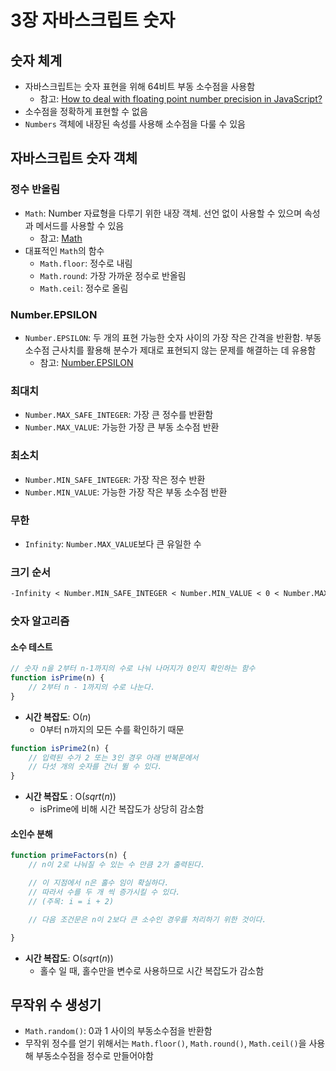 # 3장 자바스크립트 숫자
## 숫자 체계
- 자바스크립트는 숫자 표현을 위해 64비트 부동 소수점을 사용함
	- 참고: [How to deal with floating point number precision in JavaScript?](https://stackoverflow.com/questions/1458633/how-to-deal-with-floating-point-number-precision-in-javascript)
- 소수점을 정확하게 표현할 수 없음
- `Numbers` 객체에 내장된 속성를 사용해 소수점을 다룰 수 있음

## 자바스크립트 숫자 객체
### 정수 반올림
- `Math`: Number 자료형을 다루기 위한 내장 객체. 선언 없이 사용할 수 있으며 속성과 메서드를 사용할 수 있음
	- 참고: [Math](https://developer.mozilla.org/ko/docs/Web/JavaScript/Reference/Global_Objects/Math)
- 대표적인 `Math`의 함수
	- `Math.floor`: 정수로 내림
	- `Math.round`: 가장 가까운 정수로 반올림
	- `Math.ceil`: 정수로 올림

### Number.EPSILON
- `Number.EPSILON`: 두 개의 표현 가능한 숫자 사이의 가장 작은 간격을 반환함. 부동소수점 근사치를 활용해 분수가 제대로 표현되지 않는 문제를 해결하는 데 유용함
	- 참고: [Number.EPSILON](https://developer.mozilla.org/ko/docs/Web/JavaScript/Reference/Global_Objects/Number/EPSILON)

### 최대치
- `Number.MAX_SAFE_INTEGER`: 가장 큰 정수를 반환함
- `Number.MAX_VALUE`: 가능한 가장 큰 부동 소수점 반환

### 최소치
- `Number.MIN_SAFE_INTEGER`: 가장 작은 정수 반환
- `Number.MIN_VALUE`: 가능한 가장 작은 부동 소수점 반환

### 무한
- `Infinity`: `Number.MAX_VALUE`보다 큰 유일한 수

### 크기 순서
```	tex
-Infinity < Number.MIN_SAFE_INTEGER < Number.MIN_VALUE < 0 < Number.MAX_SAFE_INTEGER < Number.MAX_VALUE < Infinity
```

### 숫자 알고리즘
#### 소수 테스트
```javascript
// 숫자 n을 2부터 n-1까지의 수로 나눠 나머지가 0인지 확인하는 함수
function isPrime(n) {
    // 2부터 n - 1까지의 수로 나눈다.
}
```
- **시간 복잡도**: O(*n*)
  - 0부터 n까지의 모든 수를 확인하기 때문

```javascript
function isPrime2(n) {
    // 입력된 수가 2 또는 3인 경우 아래 반복문에서
    // 다섯 개의 숫자를 건너 뛸 수 있다.
}
```
- **시간 복잡도** : O(*sqrt*(*n*))
	- isPrime에 비해 시간 복잡도가 상당히 감소함

#### 소인수 분해
```javascript
function primeFactors(n) {
    // n이 2로 나눠질 수 있는 수 만큼 2가 출력된다.

    // 이 지점에서 n은 홀수 임이 확실하다.
    // 따라서 수를 두 개 씩 증가시킬 수 있다.
    // (주목: i = i + 2)

    // 다음 조건문은 n이 2보다 큰 소수인 경우를 처리하기 위한 것이다.

}
```
- **시간 복잡도**: O(*sqrt*(*n*))
  - 홀수 일 때, 홀수만을 변수로 사용하므로 시간 복잡도가 감소함

## 무작위 수 생성기
- `Math.random()`: 0과 1 사이의 부동소수점을 반환함
- 무작위 정수를 얻기 위해서는 `Math.floor()`,  `Math.round()`, `Math.ceil()`을 사용해 부동소수점을 정수로 만들어야함